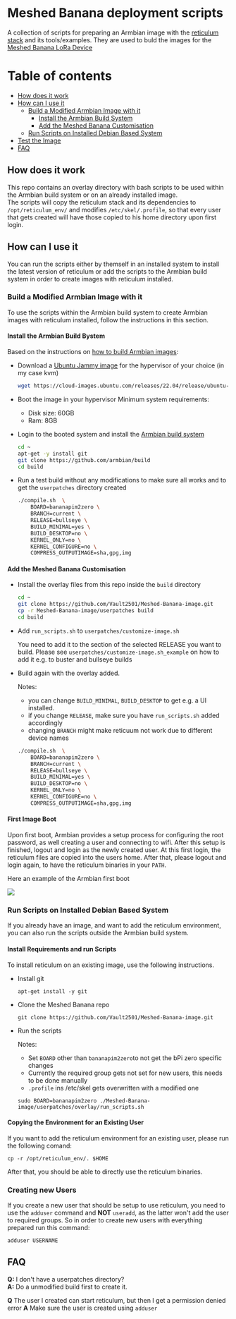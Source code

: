 # Meshed Banana deployment scripts
A collection of scripts for preparing an Armbian image with the [reticulum stack](https://github.com/markqvist/Reticulum) and its tools/examples.
They are used to buld the images for the [Meshed Banana LoRa Device](https://github.com/Vault2501/Meshed-Banana-Device)

# Table of contents
- [How does it work](https://github.com/Vault2501/Meshed-Banana-image#how-does-it-work)
- [How can I use it](https://github.com/Vault2501/Meshed-Banana-image#how-can-i-use-it)
  - [Build a Modified Armbian Image with it](https://github.com/Vault2501/Meshed-Banana-image#build-a-modified-armbian-image-with-it)
    - [Install the Armbian Build System](https://github.com/Vault2501/Meshed-Banana-image#install-the-armbian-build-bystem)
    - [Add the Meshed Banana Customisation](https://github.com/Vault2501/Meshed-Banana-image#add-the-meshed-banana-customisation)
  - [Run Scripts on Installed Debian Based System](https://github.com/Vault2501/Meshed-Banana-image#run-scripts-on-installed-debian-based-system)
- [Test the Image](https://github.com/Vault2501/Meshed-Banana-image#test-the-image)
- [FAQ](https://github.com/Vault2501/Meshed-Banana-image#faq)

## How does it work
This repo contains an overlay directory with bash scripts to be used within the Armbian build system or on an already installed image.<br>
The scripts will copy the reticulum stack and its dependencies to `/opt/reticulum_env/` and modifies `/etc/skel/.profile`, so that every user that gets created will have those copied to his home directory upon first login.

## How can I use it
You can run the scripts either by themself in an installed system to install the latest version of reticulum or add the scripts to the Armbian build system in order to create images with reticulum installed.

### Build a Modified Armbian Image with it
To use the scripts within the Armbian build system to create Armbian images with reticulum installed, follow the instructions in this section.

#### Install the Armbian Build Bystem
Based on the instructions on [how to build Armbian images](https://docs.armbian.com/Developer-Guide_Build-Preparation/):

- Download a [Ubuntu Jammy image](https://cloud-images.ubuntu.com/releases/22.04/release/) for the hypervisor of your choice (in my case kvm)

  ```bash
  wget https://cloud-images.ubuntu.com/releases/22.04/release/ubuntu-22.04-server-cloudimg-amd64-disk-kvm.img
  ```

- Boot the image in your hypervisor
  Minimum system requirements:
  - Disk size: 60GB
  - Ram: 8GB 

- Login to the booted system and install the [Armbian build system](https://github.com/armbian/build)

  ```bash
  cd ~
  apt-get -y install git
  git clone https://github.com/armbian/build
  cd build
  ```

- Run a test build without any modifications to make sure all works and to get the `userpatches` directory created

  ```bash
  ./compile.sh  \
      BOARD=bananapim2zero \
      BRANCH=current \
      RELEASE=bullseye \
      BUILD_MINIMAL=yes \
      BUILD_DESKTOP=no \
      KERNEL_ONLY=no \
      KERNEL_CONFIGURE=no \
      COMPRESS_OUTPUTIMAGE=sha,gpg,img
  ```

#### Add the Meshed Banana Customisation

- Install the overlay files from this repo inside the `build` directory

  ```bash
  cd ~
  git clone https://github.com/Vault2501/Meshed-Banana-image.git
  cp -r Meshed-Banana-image/userpatches build
  cd build
  ```

- Add `run_scripts.sh` to `userpatches/customize-image.sh`

  You need to add it to the section of the selected RELEASE you want to build. Please see `userpatches/customize-image.sh_example` on how to add it e.g. to buster and bullseye builds

- Build again with the overlay added.

  Notes: 
  - you can change `BUILD_MINIMAL`, `BUILD_DESKTOP` to get e.g. a UI installed.
  - if you change `RELEASE`, make sure you have `run_scripts.sh` added accordingly
  - changing `BRANCH` might make reticuum not work due to different device names

  ```bash
  ./compile.sh  \
      BOARD=bananapim2zero \
      BRANCH=current \
      RELEASE=bullseye \
      BUILD_MINIMAL=yes \
      BUILD_DESKTOP=no \
      KERNEL_ONLY=no \
      KERNEL_CONFIGURE=no \
      COMPRESS_OUTPUTIMAGE=sha,gpg,img
  ```

#### First Image Boot
Upon first boot, Armbian provides a setup process for configuring the root password, as well creating a user and connecting to wifi. After this setup is finished, logout and login as the newly created user. At this first login, the reticulum files are copied into the users home. After that, please logout and login again, to have the reticulum binaries in your `PATH`.

Here an example of the Armbian first boot

![](https://raw.githubusercontent.com/wiki/Vault2501/Meshed-Banana-image/images/bpi_zero_bootup_new.GIF)

### Run Scripts on Installed Debian Based System
If you already have an image, and want to add the reticulum environment, you can also run the scripts outside the Armbian build system.

#### Install Requirements and run Scripts
To install reticulum on an existing image, use the following instructions.

- Install git
  ```
  apt-get install -y git
  ```

- Clone the Meshed Banana repo
  ```
  git clone https://github.com/Vault2501/Meshed-Banana-image.git
  ```

- Run the scripts

  Notes:
  - Set `BOARD` other than `bananapim2zero`to not get the bPi zero specific changes
  - Currently the required group gets not set for new users, this needs to be done manually
  - `.profile` ins /etc/skel gets overwritten with a modified one
  ```
  sudo BOARD=bananapim2zero ./Meshed-Banana-image/userpatches/overlay/run_scripts.sh
  ```


#### Copying the Environment for an Existing User
If you want to add the reticulum environment for an existing user, please run the following comand:
```
cp -r /opt/reticulum_env/. $HOME
```
After that, you should be able to directly use the reticulum binaries.


### Creating new Users
If you create a new user that should be setup to use reticulum, you need to use the `adduser` command and **NOT** `useradd`, as the latter won't add the user to required groups. So in order to create new users with everything prepared run this command:
```
adduser USERNAME
```

## FAQ
**Q:** I don't have a userpatches directory?<br>
**A:** Do a unmodified build first to create it.

**Q** The user I created can start reticulum, but then I get a permission denied error
**A** Make sure the user is created using `adduser`
